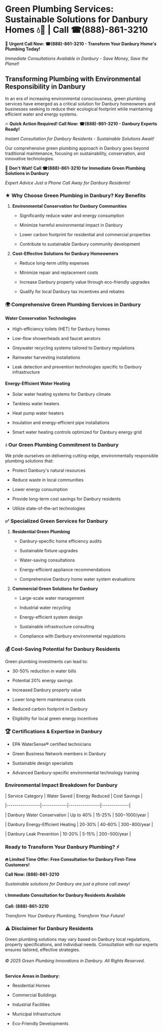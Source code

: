 # Green Plumbing Services: Sustainable Solutions for Danbury Homes 💧🌿 | Call ☎(888)-861-3210

🚨 **Urgent Call Now: ☎(888)-861-3210 - Transform Your Danbury Home's Plumbing Today!**
*Immediate Consultations Available in Danbury - Save Money, Save the Planet!*

## Transforming Plumbing with Environmental Responsibility in Danbury

In an era of increasing environmental consciousness, green plumbing services have emerged as a critical solution for Danbury homeowners and businesses seeking to reduce their ecological footprint while maintaining efficient water and energy systems. 

🔥 **Quick Action Required! Call Now: ☎(888)-861-3210 - Danbury Experts Ready!**
*Instant Consultation for Danbury Residents - Sustainable Solutions Await!*

Our comprehensive green plumbing approach in Danbury goes beyond traditional maintenance, focusing on sustainability, conservation, and innovative technologies.

🚨 **Don't Wait! Call ☎(888)-861-3210 for Immediate Green Plumbing Solutions in Danbury**
*Expert Advice Just a Phone Call Away for Danbury Residents!*

### ★ Why Choose Green Plumbing in Danbury? Key Benefits

1. **Environmental Conservation for Danbury Communities** 
   - Significantly reduce water and energy consumption
   - Minimize harmful environmental impact in Danbury
   - Lower carbon footprint for residential and commercial properties
   - Contribute to sustainable Danbury community development

2. **Cost-Effective Solutions for Danbury Homeowners** 
   - Reduce long-term utility expenses
   - Minimize repair and replacement costs
   - Increase Danbury property value through eco-friendly upgrades
   - Qualify for local Danbury tax incentives and rebates

### 🌍 Comprehensive Green Plumbing Services in Danbury

#### Water Conservation Technologies
- High-efficiency toilets (HET) for Danbury homes
- Low-flow showerheads and faucet aerators
- Greywater recycling systems tailored to Danbury regulations
- Rainwater harvesting installations
- Leak detection and prevention technologies specific to Danbury infrastructure

#### Energy-Efficient Water Heating
- Solar water heating systems for Danbury climate
- Tankless water heaters
- Heat pump water heaters
- Insulation and energy-efficient pipe installations
- Smart water heating controls optimized for Danbury energy grid

### 💧 Our Green Plumbing Commitment to Danbury

We pride ourselves on delivering cutting-edge, environmentally responsible plumbing solutions that:
- Protect Danbury's natural resources
- Reduce waste in local communities
- Lower energy consumption
- Provide long-term cost savings for Danbury residents
- Utilize state-of-the-art technologies

### ✅ Specialized Green Services for Danbury

1. **Residential Green Plumbing**
   - Danbury-specific home efficiency audits
   - Sustainable fixture upgrades
   - Water-saving consultations
   - Energy-efficient appliance recommendations
   - Comprehensive Danbury home water system evaluations

2. **Commercial Green Solutions for Danbury**
   - Large-scale water management
   - Industrial water recycling
   - Energy-efficient system design
   - Sustainable infrastructure consulting
   - Compliance with Danbury environmental regulations

### 💰 Cost-Saving Potential for Danbury Residents

Green plumbing investments can lead to:
- 30-50% reduction in water bills
- Potential 20% energy savings
- Increased Danbury property value
- Lower long-term maintenance costs
- Reduced carbon footprint in Danbury
- Eligibility for local green energy incentives

### 🏆 Certifications & Expertise in Danbury

- EPA WaterSense® certified technicians
- Green Business Network members in Danbury
- Sustainable design specialists
- Advanced Danbury-specific environmental technology training

### Environmental Impact Breakdown for Danbury

| Service Category | Water Saved | Energy Reduced | Cost Savings |
|-----------------|-------------|----------------|--------------|
| Danbury Water Conservation | Up to 40% | 15-25% | $500-$1000/year |
| Danbury Energy-Efficient Heating | 20-30% | 40-60% | $300-$800/year |
| Danbury Leak Prevention | 10-20% | 5-15% | $200-$500/year |

### Ready to Transform Your Danbury Plumbing? ⚡

**🔥 Limited Time Offer: Free Consultation for Danbury First-Time Customers!**

**Call Now: (888)-861-3210**
*Sustainable solutions for Danbury are just a phone call away!*

#### 📞 Immediate Consultation for Danbury Residents Available

**Call: (888)-861-3210**
*Transform Your Danbury Plumbing, Transform Your Future!*

### ⚠️ Disclaimer for Danbury Residents

Green plumbing solutions may vary based on Danbury local regulations, property specifications, and individual needs. Consultation with our experts ensures tailored, effective strategies.

###### © 2025 Green Plumbing Innovations in Danbury. All Rights Reserved.

**Service Areas in Danbury:** 
- Residential Homes
- Commercial Buildings
- Industrial Facilities
- Municipal Infrastructure
- Eco-Friendly Developments